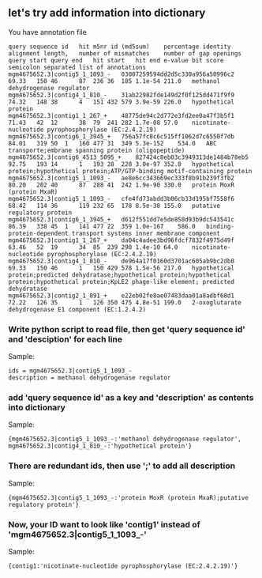 ## let's try add information into dictionary

You have annotation file
```
query sequence id	hit m5nr id (md5sum)	percentage identity	alignment length,	number of mismatches	number of gap openings	query start	query end	hit start	hit end	e-value	bit score	semicolon separated list of annotations
mgm4675652.3|contig5_1_1093_-	03007259594dd2d5c330a956a50996c2	69.33	150	46		87	236	36	185	1.1e-54	211.0	methanol dehydrogenase regulator
mgm4675652.3|contig4_1_810_-	31ab22982fde149d2f0f125dd471f9f9	74.32	148	38		4	151	432	579	3.9e-59	226.0	hypothetical protein
mgm4675652.3|contig1_1_267_+	48775de94c2d772e3fd2ee0a47f3b5f1	71.43	42	12		38	79	241	282	1.7e-08	57.0	nicotinate-nucleotide pyrophosphorylase (EC:2.4.2.19)
mgm4675652.3|contig6_1_3945_+	756a57fc8c6c515ff1062d7c6550f7db	84.01	319	50	1	160	477	31	349	5.3e-152	534.0	ABC transporte;embrane spanning protein (oligopeptide)
mgm4675652.3|contig6_4513_5095_+	827424c8eb03c3949313de1484b78eb5	92.75	193	14		1	193	28	220	3.0e-97	352.0	hypothetical protein;hypothetical protein;ATP/GTP-binding motif-containing protein
mgm4675652.3|contig5_1_1093_-	ae8e6cc343669ec333f8b91b239f3fb2	80.20	202	40		87	288	41	242	1.9e-90	330.0	protein MoxR (protein MxaR)
mgm4675652.3|contig5_1_1093_-	cfe4fd73abdd3b06cb33d195bf7558f6	68.42	114	36		119	232	65	178	8.5e-38	155.0	putative regulatory protein
mgm4675652.3|contig6_1_3945_+	d612f551dd7e5de858d93b9dc543541c	86.39	338	45	1	141	477	22	359	1.0e-167	586.0	binding-protein-dependent transport systems inner membrane component
mgm4675652.3|contig1_1_267_+	da04c4adee3bd96fdcf7832f4975d49f	63.46	52	19		34	85	239	290	1.4e-10	64.0	nicotinate-nucleotide pyrophosphorylase (EC:2.4.2.19)
mgm4675652.3|contig4_1_810_-	de964a17f0160d3701ac605ab9bc2db8	69.33	150	46		1	150	429	578	1.5e-56	217.0	hypothetical protein;predicted dehydratase;hypothetical protein;hypothetical protein;hypothetical protein;KpLE2 phage-like element; predicted dehydratase
mgm4675652.3|contig2_1_891_+	e22eb02fe8ae07483daa01a8adbf68d1	72.22	126	35		1	126	350	475	4.8e-51	199.0	2-oxoglutarate dehydrogenase E1 component (EC:1.2.4.2)
```
### Write python script to read file, then get 'query sequence id' and 'desciption' for each line
Sample:
```
ids = mgm4675652.3|contig5_1_1093_-
description = methanol dehydrogenase regulator
```

### add 'query sequence id' as a key and 'description' as contents into dictionary
Sample:
```
{mgm4675652.3|contig5_1_1093_-:'methanol dehydrogenase regulator', mgm4675652.3|contig4_1_810_-:'hypothetical protein'}
```

### There are redundant ids, then use ';' to add all description
Sample:
```
{mgm4675652.3|contig5_1_1093_-:'protein MoxR (protein MxaR);putative regulatory protein'}
```
### Now, your ID want to look like 'contig1' instead of 'mgm4675652.3|contig5_1_1093_-'
Sample:
```
{contig1:'nicotinate-nucleotide pyrophosphorylase (EC:2.4.2.19)'}
```

